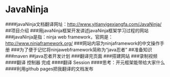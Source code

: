 # JavaNinja
####javaNinja文档翻译网址：http://www.yitianyigexiangfa.com/JavaNinja/
##项目介绍
###用javaNinja框架开发讲述javaNinja框架学习过程的网站
###javaNinja是指：ninja web framework，官网是：http://www.ninjaframework.org/
###网站内容为ninjaframework的中文操作手册
###为了便于记忆将ninjawebframework简称为“java忍者”
##准备知识
###maven
##java忍者开发计划
###翻译完页面
###搭建网站
###录制视频
####翻译 控制器 完成
####翻译 Session
####思考：开元框架能带给大家什么
####利用github pages把我翻译的文档发布

